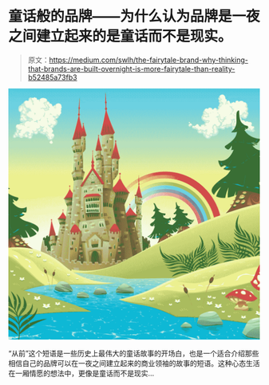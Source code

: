# 童话般的品牌——为什么认为品牌是一夜之间建立起来的是童话而不是现实。

> 原文：<https://medium.com/swlh/the-fairytale-brand-why-thinking-that-brands-are-built-overnight-is-more-fairytale-than-reality-b52485a73fb3>

![](img/9a779524cdb3c9f6d7ee0b0e605c6443.png)

“从前”这个短语是一些历史上最伟大的童话故事的开场白，也是一个适合介绍那些相信自己的品牌可以在一夜之间建立起来的商业领袖的故事的短语。这种心态生活在一厢情愿的想法中，更像是童话而不是现实…